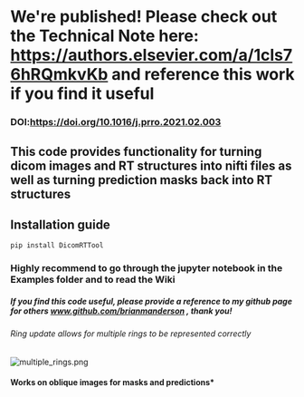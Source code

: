 # We're published! Please check out the Technical Note here: https://authors.elsevier.com/a/1cls76hRQmkvKb and reference this work if you find it useful
### DOI:https://doi.org/10.1016/j.prro.2021.02.003

## This code provides functionality for turning dicom images and RT structures into nifti files as well as turning prediction masks back into RT structures
## Installation guide
    pip install DicomRTTool
### Highly recommend to go through the jupyter notebook in the Examples folder and to read the Wiki

##### If you find this code useful, please provide a reference to my github page for others www.github.com/brianmanderson , thank you!

###### Ring update allows for multiple rings to be represented correctly

![multiple_rings.png](./Images/multiple_rings.png)


#### Works on oblique images for masks and predictions*
